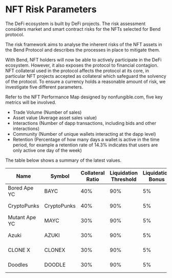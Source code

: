 # NFT Risk Parameters

The DeFi ecosystem is built by DeFi projects. The risk assessment considers market and smart contract risks for the NFTs selected for Bend protocol.

The risk framework aims to analyse the inherent risks of the NFT assets in the Bend Protocol and describes the processes in place to mitigate them.

With Bend, NFT holders will now be able to actively participate in the DeFi ecosystem. However, it also exposes the protocol to financial contagion. NFT collateral used in the protocol affects the protocol at its core, in particular NFT projects accepted as collateral which safeguard the solvency of the protocol. To ensure a currency holds a reasonable amount of risk, we investigate five different parameters.

Refer to the NFT Performance Map designed by nonfungible.com, five key metrics will be involved.

* Trade Volume (Number of sales)
* Asset value (Average asset sales value)
* Interactions (Number of dapp transactions, including bids and other interactions)
* Community (Number of unique wallets interacting at the dapp level)
* Retention (Percentage of how many days a wallet is active in the time period, for example a retention rate of 14.3% indicates that users are only active one day of the week)

The table below shows a summary of the latest values.

| Name           | Symbol      | Collateral Ratio | Liquidation Threshold | Liquidation Bonus | Redeem Duration | Auction Duration | Redeem Fine |
| -------------- | ----------- | ---------------- | --------------------- | ----------------- | --------------- | ---------------- | ----------- |
| Bored Ape YC   | BAYC        | 40%              | 90%                   | 5%                | 48 hours        | 48 hours         | 1%          |
| CryptoPunks    | CryptoPunks | 40%              | 90%                   | 5%                | 48 hours        | 48 hours         | 1%          |
| Mutant Ape YC  | MAYC        | 30%              | 90%                   | 5%                | 48 hours        | 48 hours         | 1%          |
| Azuki          | AZUKI       | 30%              | 90%                   | 5%                | 48 hours        | 48 hours         | 1%          |
| CLONE X        | CLONEX      | 30%              | 90%                   | 5%                | 48 hours        | 48 hours         | 1%          |
| Doodles        | DOODLE      | 30%              | 90%                   | 5%                | 48 hours        | 48 hours         | 1%          |

